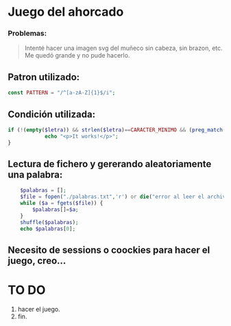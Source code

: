 # Juego del ahorcado
### Problemas: 
>Intenté hacer una imagen svg del muñeco sin cabeza, sin brazon, etc. Me quedó grande y no pude hacerlo.

## Patron utilizado:

```PHP
const PATTERN = "/^[a-zA-Z]{1}$/i";
```

## Condición utilizada:

```PHP
if (!(empty($letra)) && strlen($letra)==CARACTER_MINIMO && (preg_match(PATTERN,$letra))==1) {
            echo "<p>It works!</p>";
}
```

## Lectura de fichero y gererando aleatoriamente una palabra:

```PHP
    $palabras = [];
    $file = fopen("./palabras.txt",'r') or die("error al leer el archivo");
    while ($a = fgets($file)) {
        $palabras[]=$a;
    }
    shuffle($palabras);
    echo $palabras[0];
```

## Necesito de sessions o coockies para hacer el juego, creo... 


# TO DO

1. hacer el juego.
2. fin.